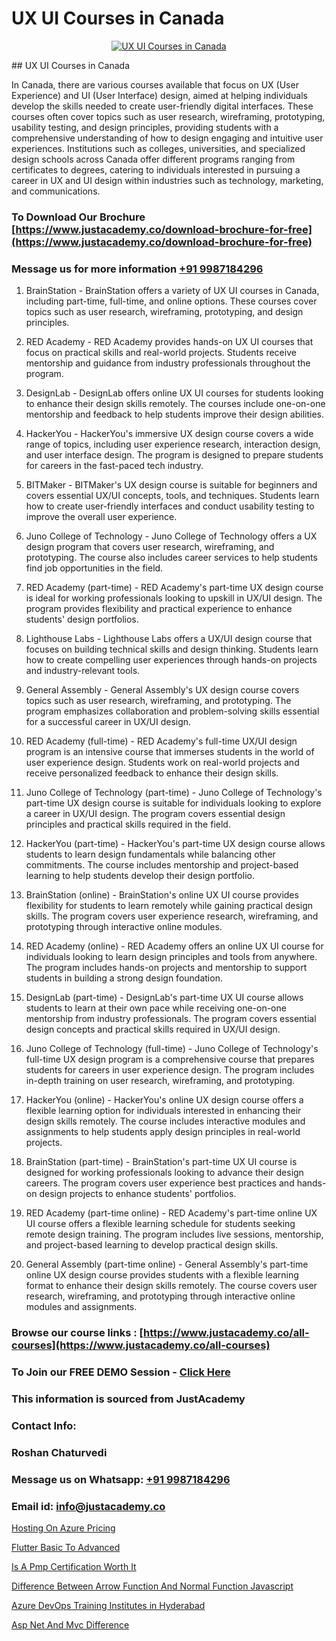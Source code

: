 # UX UI Courses in Canada

<p align="center">
  <a href="https://justacademy.co/all-courses">
    <img src="https://i.ibb.co/P5KtSQ2/ui-ux.png" alt="UX UI Courses in Canada">
  </a>
</p>
## UX UI Courses in Canada

In Canada, there are various courses available that focus on UX (User Experience) and UI (User Interface) design, aimed at helping individuals develop the skills needed to create user-friendly digital interfaces. These courses often cover topics such as user research, wireframing, prototyping, usability testing, and design principles, providing students with a comprehensive understanding of how to design engaging and intuitive user experiences. Institutions such as colleges, universities, and specialized design schools across Canada offer different programs ranging from certificates to degrees, catering to individuals interested in pursuing a career in UX and UI design within industries such as technology, marketing, and communications.
### To Download Our Brochure [https://www.justacademy.co/download-brochure-for-free](https://www.justacademy.co/download-brochure-for-free)
### Message us for more information [+91 9987184296](https://api.whatsapp.com/send?phone=919987184296)
1) BrainStation - BrainStation offers a variety of UX UI courses in Canada, including part-time, full-time, and online options. These courses cover topics such as user research, wireframing, prototyping, and design principles.

2) RED Academy - RED Academy provides hands-on UX UI courses that focus on practical skills and real-world projects. Students receive mentorship and guidance from industry professionals throughout the program.

3) DesignLab - DesignLab offers online UX UI courses for students looking to enhance their design skills remotely. The courses include one-on-one mentorship and feedback to help students improve their design abilities.

4) HackerYou - HackerYou's immersive UX design course covers a wide range of topics, including user experience research, interaction design, and user interface design. The program is designed to prepare students for careers in the fast-paced tech industry.

5) BITMaker - BITMaker's UX design course is suitable for beginners and covers essential UX/UI concepts, tools, and techniques. Students learn how to create user-friendly interfaces and conduct usability testing to improve the overall user experience.

6) Juno College of Technology - Juno College of Technology offers a UX design program that covers user research, wireframing, and prototyping. The course also includes career services to help students find job opportunities in the field.

7) RED Academy (part-time) - RED Academy's part-time UX design course is ideal for working professionals looking to upskill in UX/UI design. The program provides flexibility and practical experience to enhance students' design portfolios.

8) Lighthouse Labs - Lighthouse Labs offers a UX/UI design course that focuses on building technical skills and design thinking. Students learn how to create compelling user experiences through hands-on projects and industry-relevant tools.

9) General Assembly - General Assembly's UX design course covers topics such as user research, wireframing, and prototyping. The program emphasizes collaboration and problem-solving skills essential for a successful career in UX/UI design.

10) RED Academy (full-time) - RED Academy's full-time UX/UI design program is an intensive course that immerses students in the world of user experience design. Students work on real-world projects and receive personalized feedback to enhance their design skills.

11) Juno College of Technology (part-time) - Juno College of Technology's part-time UX design course is suitable for individuals looking to explore a career in UX/UI design. The program covers essential design principles and practical skills required in the field.

12) HackerYou (part-time) - HackerYou's part-time UX design course allows students to learn design fundamentals while balancing other commitments. The course includes mentorship and project-based learning to help students develop their design portfolio.

13) BrainStation (online) - BrainStation's online UX UI course provides flexibility for students to learn remotely while gaining practical design skills. The program covers user experience research, wireframing, and prototyping through interactive online modules.

14) RED Academy (online) - RED Academy offers an online UX UI course for individuals looking to learn design principles and tools from anywhere. The program includes hands-on projects and mentorship to support students in building a strong design foundation.

15) DesignLab (part-time) - DesignLab's part-time UX UI course allows students to learn at their own pace while receiving one-on-one mentorship from industry professionals. The program covers essential design concepts and practical skills required in UX/UI design.

16) Juno College of Technology (full-time) - Juno College of Technology's full-time UX design program is a comprehensive course that prepares students for careers in user experience design. The program includes in-depth training on user research, wireframing, and prototyping.

17) HackerYou (online) - HackerYou's online UX design course offers a flexible learning option for individuals interested in enhancing their design skills remotely. The course includes interactive modules and assignments to help students apply design principles in real-world projects.

18) BrainStation (part-time) - BrainStation's part-time UX UI course is designed for working professionals looking to advance their design careers. The program covers user experience best practices and hands-on design projects to enhance students' portfolios.

19) RED Academy (part-time online) - RED Academy's part-time online UX UI course offers a flexible learning schedule for students seeking remote design training. The program includes live sessions, mentorship, and project-based learning to develop practical design skills.

20) General Assembly (part-time online) - General Assembly's part-time online UX design course provides students with a flexible learning format to enhance their design skills remotely. The course covers user research, wireframing, and prototyping through interactive online modules and assignments.

### Browse our course links : [https://www.justacademy.co/all-courses](https://www.justacademy.co/all-courses) 
### To Join our FREE DEMO Session - [Click Here](https://www.justacademy.co/register-for-course-demo)


### This information is sourced from JustAcademy
### Contact Info:
### Roshan Chaturvedi
### Message us on Whatsapp: [+91 9987184296](https://api.whatsapp.com/send?phone=919987184296)
### Email id: [info@justacademy.co](mailto:info@justacademy.co)
                
[Hosting On Azure Pricing](https://www.linkedin.com/pulse/hosting-azure-pricing-software-training-sunnyvale-xg5vc?trackingId=KQlv0iX4m2CKtfy1ZumkTw%3D%3D&lipi=urn%3Ali%3Apage%3Ad_flagship3_company_admin%3B%2BhR3vy1dRIi%2FxP7UWLS2ww%3D%3D)

[Flutter Basic To Advanced](https://www.linkedin.com/pulse/flutter-basic-advanced-software-training-sunnyvale-k1zkc/)

[Is A Pmp Certification Worth It](https://medium.com/@akanshapatil/is-a-pmp-certification-worth-it-c0abfd4e6f14)

[Difference Between Arrow Function And Normal Function Javascript](https://medium.com/@abhidnya.1068/difference-between-arrow-function-and-normal-function-javascript-9bc63dd7e689)

[Azure DevOps Training Institutes in Hyderabad](https://justacademyin.github.io/justacademy/azure-devops-training-institutes-in-hyderabad)

[Asp Net And Mvc Difference](https://justacademyin.github.io/justacademy/asp-net-and-mvc-difference)

